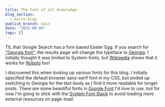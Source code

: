 ```yaml
---
title: The font of all knowledge
blog_section:
  - micro-blog
publish_branch: main
date: "2025-09-04"
tags: []
---
```


TIL that Google Search has a font-based Easter Egg. If you search for ["Georgia font"](https://www.google.com/search?q=Georgia+font), the results page will change the typeface to [Georgia](https://en.wikipedia.org/wiki/Georgia_(typeface)). I initially thought it was limited to System-fonts, but [Wikipedia](https://en.wikipedia.org/wiki/List_of_Google_Easter_eggs) shows that it works for [Roboto](https://en.wikipedia.org/wiki/Roboto) too!

I discovered this when looking up various fonts for this blog. I initially specified the default browser sans-serif font in my CSS, but ended up switching to Georgia for the text-body as I find it more readable for longer posts. There are some beautiful fonts in [Google Font](https://fonts.google.com) I'd love to use, but for now I'm going to stick with the [System Font Stack](https://systemfontstack.com) to avoid loading more external resources on page-load.
